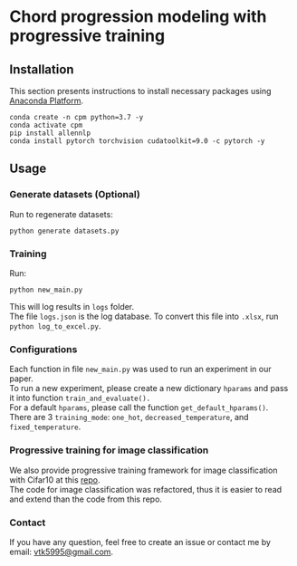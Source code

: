 # Chord progression modeling with progressive training

## Installation

This section presents instructions to install necessary packages using [Anaconda Platform](https://www.anaconda.com/distribution/).

```
conda create -n cpm python=3.7 -y
conda activate cpm
pip install allennlp
conda install pytorch torchvision cudatoolkit=9.0 -c pytorch -y
```

## Usage
### Generate datasets (Optional)

Run to regenerate datasets:
```
python generate datasets.py
```

### Training

Run:
```
python new_main.py
```

This will log results in `logs` folder.  
The file `logs.json` is the log database. To convert this file into `.xlsx`, run `python log_to_excel.py`.

### Configurations

Each function in file `new_main.py` was used to run an experiment in our paper.  
To run a new experiment, please create a new dictionary `hparams` and pass it into function `train_and_evaluate().`  
For a default `hparams`, please call the function `get_default_hparams()`.  
There are 3 `training_mode`: `one_hot`, `decreased_temperature`, and `fixed_temperature`.

### Progressive training for image classification

We also provide progressive training framework for image classification with Cifar10 at this [repo](https://github.com/kienvu58/image_classification).  
The code for image classification was refactored, thus it is easier to read and extend than the code from this repo.

### Contact

If you have any question, feel free to create an issue or contact me by email: [vtk5995@gmail.com](mailto:vtk5995@gmail.com).
